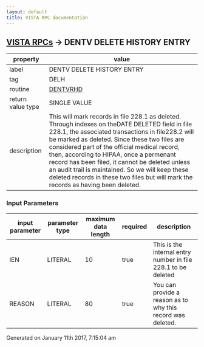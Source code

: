 ```yaml
---
layout: default
title: VISTA RPC documentation
---
```




## [VISTA RPCs](TableOfContent.md) &#8594; DENTV DELETE HISTORY ENTRY 

 property | value 
--- | --- 
 label | DENTV DELETE HISTORY ENTRY
 tag | DELH
 routine | [DENTVRHD](http://code.osehra.org/dox/Routine_DENTVRHD_source.html)
 return value type | SINGLE VALUE
 description | This will mark records in file 228.1 as deleted.   Through indexes on theDATE DELETED field in file 228.1, the associated transactions in file228.2 will be marked as deleted.  Since these two files are considered part of the official medical record, then, according to HIPAA, once a permenant record has been filed, it cannot be deleted unless an audit trail is maintained.  So we will keep these deleted records in these two files but will mark the records as having been deleted.

### Input Parameters

| input parameter | parameter type | maximum data length | required | description | 
| --- | --- | --- | --- | --- | 
| IEN | LITERAL | 10 | true | This is the internal entry number in file 228.1 to be deleted | 
| REASON | LITERAL | 80 | true | You can provide a reason as to why this record was deleted. | 




 Generated on January 11th 2017, 7:15:04 am